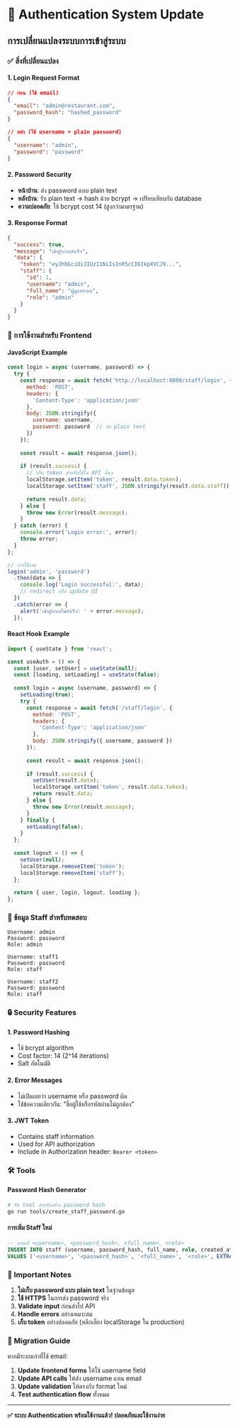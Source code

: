 # 🔐 Authentication System Update

## การเปลี่ยนแปลงระบบการเข้าสู่ระบบ

### ✅ สิ่งที่เปลี่ยนแปลง

#### 1. **Login Request Format**
```json
// ก่อน (ใช้ email)
{
  "email": "admin@restaurant.com",
  "password_hash": "hashed_password"
}

// หลัง (ใช้ username + plain password)
{
  "username": "admin",
  "password": "password"
}
```

#### 2. **Password Security**
- **หน้าบ้าน**: ส่ง password แบบ plain text
- **หลังบ้าน**: รับ plain text → hash ด้วย bcrypt → เปรียบเทียบกับ database
- **ความปลอดภัย**: ใช้ bcrypt cost 14 (สูงกว่ามาตรฐาน)

#### 3. **Response Format**
```json
{
  "success": true,
  "message": "เข้าสู่ระบบสำเร็จ",
  "data": {
    "token": "eyJhbGciOiJIUzI1NiIsInR5cCI6IkpXVCJ9...",
    "staff": {
      "id": 1,
      "username": "admin",
      "full_name": "ผู้ดูแลระบบ",
      "role": "admin"
    }
  }
}
```

### 🔧 การใช้งานสำหรับ Frontend

#### JavaScript Example
```javascript
const login = async (username, password) => {
  try {
    const response = await fetch('http://localhost:8080/staff/login', {
      method: 'POST',
      headers: {
        'Content-Type': 'application/json'
      },
      body: JSON.stringify({
        username: username,
        password: password  // ส่ง plain text
      })
    });
    
    const result = await response.json();
    
    if (result.success) {
      // เก็บ token สำหรับใช้ใน API อื่นๆ
      localStorage.setItem('token', result.data.token);
      localStorage.setItem('staff', JSON.stringify(result.data.staff));
      
      return result.data;
    } else {
      throw new Error(result.message);
    }
  } catch (error) {
    console.error('Login error:', error);
    throw error;
  }
};

// การใช้งาน
login('admin', 'password')
  .then(data => {
    console.log('Login successful:', data);
    // redirect หรือ update UI
  })
  .catch(error => {
    alert('เข้าสู่ระบบไม่สำเร็จ: ' + error.message);
  });
```

#### React Hook Example
```jsx
import { useState } from 'react';

const useAuth = () => {
  const [user, setUser] = useState(null);
  const [loading, setLoading] = useState(false);
  
  const login = async (username, password) => {
    setLoading(true);
    try {
      const response = await fetch('/staff/login', {
        method: 'POST',
        headers: {
          'Content-Type': 'application/json'
        },
        body: JSON.stringify({ username, password })
      });
      
      const result = await response.json();
      
      if (result.success) {
        setUser(result.data);
        localStorage.setItem('token', result.data.token);
        return result.data;
      } else {
        throw new Error(result.message);
      }
    } finally {
      setLoading(false);
    }
  };
  
  const logout = () => {
    setUser(null);
    localStorage.removeItem('token');
    localStorage.removeItem('staff');
  };
  
  return { user, login, logout, loading };
};
```

### 👥 ข้อมูล Staff สำหรับทดสอบ

```
Username: admin
Password: password
Role: admin

Username: staff1  
Password: password
Role: staff

Username: staff2
Password: password
Role: staff
```

### 🔒 Security Features

#### 1. **Password Hashing**
- ใช้ bcrypt algorithm
- Cost factor: 14 (2^14 iterations)
- Salt อัตโนมัติ

#### 2. **Error Messages**
- ไม่เปิดเผยว่า username หรือ password ผิด
- ใช้ข้อความเดียวกัน: "ชื่อผู้ใช้หรือรหัสผ่านไม่ถูกต้อง"

#### 3. **JWT Token**
- Contains staff information
- Used for API authorization
- Include in Authorization header: `Bearer <token>`

### 🛠️ Tools

#### Password Hash Generator
```bash
# รัน tool สำหรับสร้าง password hash
go run tools/create_staff_password.go
```

#### การเพิ่ม Staff ใหม่
```sql
-- แทนที่ <username>, <password_hash>, <full_name>, <role>
INSERT INTO staff (username, password_hash, full_name, role, created_at, updated_at) 
VALUES ('<username>', '<password_hash>', '<full_name>', '<role>', EXTRACT(EPOCH FROM NOW()), EXTRACT(EPOCH FROM NOW()));
```

### 🚨 Important Notes

1. **ไม่เก็บ password แบบ plain text** ในฐานข้อมูล
2. **ใช้ HTTPS** ในการส่ง password จริง
3. **Validate input** ก่อนส่งไป API
4. **Handle errors** อย่างเหมาะสม
5. **เก็บ token** อย่างปลอดภัย (หลีกเลี่ยง localStorage ใน production)

### 📝 Migration Guide

หากมีระบบเก่าที่ใช้ email:

1. **Update frontend forms** ให้ใช้ username field
2. **Update API calls** ให้ส่ง username แทน email  
3. **Update validation** ให้ตรงกับ format ใหม่
4. **Test authentication flow** ทั้งหมด

---

**✅ ระบบ Authentication พร้อมใช้งานแล้ว! ปลอดภัยและใช้งานง่าย**
